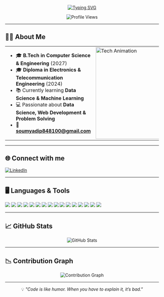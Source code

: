 <!-- Intro -->
<p align="center">
  <a href="https://git.io/typing-svg">
    <img src="https://readme-typing-svg.demolab.com?font=Fira+Code&size=26&pause=1000&color=00FFB2&center=true&vCenter=true&width=700&lines=Hi%2C+I'm+Soumyadip;Welcome+to+my+GitHub+Profile!" alt="Typing SVG" />
  </a>
</p>

<p align="center">
  <img src="https://komarev.com/ghpvc/?username=Soumyadip&style=flat-square&color=brightgreen" alt="Profile Views" />
</p>

---

## 👨‍💻 About Me  
<table>
<tr>
<td>

- 🎓 **B.Tech in Computer Science & Engineering** (2027)  
- 🎓 **Diploma in Electronics & Telecommunication Engineering** (2024)  
- 📚 Currently learning **Data Science & Machine Learning**  
- 💻 Passionate about **Data Science, Web Development & Problem Solving**  
- 📧 **soumyadip848100@gmail.com**  

</td>
<td>
  <img src="https://media.giphy.com/media/qgQUggAC3Pfv687qPC/giphy.gif" width="300" alt="Tech Animation" />
</td>
</tr>
</table>

---

## 🌐 Connect with me  
<p align="left">
  <a href="https://www.linkedin.com/in/soumyadipmondal" target="_blank">
    <img src="https://img.icons8.com/color/48/linkedin.png" alt="LinkedIn" />
  </a>
</p>

---

## 🖥 Languages & Tools  
<p align="left">
  <img src="https://img.shields.io/badge/C-%2300599C.svg?style=for-the-badge&logo=c&logoColor=white" />
  <img src="https://img.shields.io/badge/Java-%23FF6600.svg?style=for-the-badge&logo=openjdk&logoColor=white" />
  <img src="https://img.shields.io/badge/Python-%2300C7B7.svg?style=for-the-badge&logo=python&logoColor=white" />
  <img src="https://img.shields.io/badge/JavaScript-%23FFD700.svg?style=for-the-badge&logo=javascript&logoColor=black" />
  <img src="https://img.shields.io/badge/Arduino-%2300979D.svg?style=for-the-badge&logo=arduino&logoColor=white" />
  <img src="https://img.shields.io/badge/MySQL-%2300758F.svg?style=for-the-badge&logo=mysql&logoColor=white" />
  <img src="https://img.shields.io/badge/PostgreSQL-%23336791.svg?style=for-the-badge&logo=postgresql&logoColor=white" />
  <img src="https://img.shields.io/badge/SQLite-%23003B57.svg?style=for-the-badge&logo=sqlite&logoColor=white" />
  <img src="https://img.shields.io/badge/Excel-%23217346.svg?style=for-the-badge&logo=microsoft-excel&logoColor=white" />
  <img src="https://img.shields.io/badge/NumPy-%23013243.svg?style=for-the-badge&logo=numpy&logoColor=white" />
  <img src="https://img.shields.io/badge/Pandas-%232C2D72.svg?style=for-the-badge&logo=pandas&logoColor=white" />
  <img src="https://img.shields.io/badge/Matplotlib-%230076A8.svg?style=for-the-badge&logo=python&logoColor=white" />
  <img src="https://img.shields.io/badge/Seaborn-%23376D9B.svg?style=for-the-badge&logo=python&logoColor=white" />
  <img src="https://img.shields.io/badge/HTML5-%23E44D26.svg?style=for-the-badge&logo=html5&logoColor=white" />
  <img src="https://img.shields.io/badge/CSS3-%232965F1.svg?style=for-the-badge&logo=css3&logoColor=white" />
  <img src="https://img.shields.io/badge/Tailwind-%2338B2AC.svg?style=for-the-badge&logo=tailwind-css&logoColor=white" />
</p>

---

## 📈 GitHub Stats  
<p align="center">
  <img src="https://github-readme-stats.vercel.app/api?username=Soumyadip&show_icons=true&theme=tokyonight" alt="GitHub Stats" />
</p>

---

## 📉 Contribution Graph  
<p align="center">
  <img src="https://github-readme-activity-graph.vercel.app/graph?username=Soumyadip&theme=tokyo-night" alt="Contribution Graph" />
</p>

---

<p align="center">
  💡 <i>"Code is like humor. When you have to explain it, it’s bad."</i>
</p>
